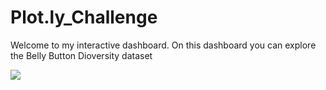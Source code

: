 # Plot.ly_Challenge

Welcome to my interactive dashboard. On this dashboard you can explore the Belly Button Dioversity dataset 

![](Images/bacteria.jpg)
